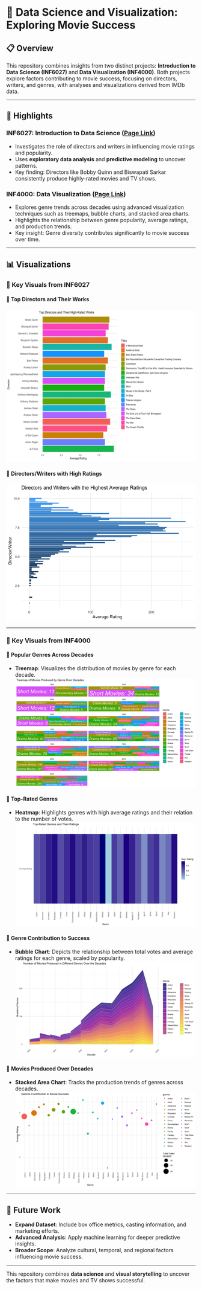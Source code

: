 # 🎥 Data Science and Visualization: Exploring Movie Success

## 📋 Overview  
This repository combines insights from two distinct projects: **Introduction to Data Science (INF6027)** and **Data Visualization (INF4000)**. Both projects explore factors contributing to movie success, focusing on directors, writers, and genres, with analyses and visualizations derived from IMDb data.

---

## 🌟 Highlights  

### INF6027: Introduction to Data Science ([Page Link](https://adnanhasan20.github.io/IMDb-Data-Exploration/IDS))
- Investigates the role of directors and writers in influencing movie ratings and popularity.  
- Uses **exploratory data analysis** and **predictive modeling** to uncover patterns.  
- Key finding: Directors like Bobby Quinn and Biswapati Sarkar consistently produce highly-rated movies and TV shows.  

### INF4000: Data Visualization  ([Page Link](https://adnanhasan20.github.io/IMDb-Data-Exploration/visualisation))
- Explores genre trends across decades using advanced visualization techniques such as treemaps, bubble charts, and stacked area charts.  
- Highlights the relationship between genre popularity, average ratings, and production trends.  
- Key insight: Genre diversity contributes significantly to movie success over time.  

---

## 📊 Visualizations  

### 🎯 Key Visuals from INF6027  

#### 📌 Top Directors and Their Works  
![Top Directors and Their Works](outputs/IDS_Q1.png "Figure: Top Directors and Their Highest-Rated Works")  

#### 📌 Directors/Writers with High Ratings  
![Directors/Writers with High Ratings](outputs/IDS_Q2.png "Figure: Directors/Writers with Average Ratings")  

---

### 🎨 Key Visuals from INF4000  

#### 📌 Popular Genres Across Decades  
- **Treemap**: Visualizes the distribution of movies by genre for each decade.  
![Treemap of Movies by Genre](outputs/DataViz_Q1.jpeg "Figure: Treemap of Popular Genres Over Decades")  

#### 📌 Top-Rated Genres  
- **Heatmap**: Highlights genres with high average ratings and their relation to the number of votes.  
![Top-Rated Genres and Votes](outputs/DataViz_Q2.jpeg "Figure: Top-Rated Genres by Ratings and Votes")  

#### 📌 Genre Contribution to Success  
- **Bubble Chart**: Depicts the relationship between total votes and average ratings for each genre, scaled by popularity.  
![Genres' Contribution to Success](outputs/DataViz_Q3.jpeg "Figure: Bubble Chart of Genre Success Metrics")  

#### 📌 Movies Produced Over Decades  
- **Stacked Area Chart**: Tracks the production trends of genres across decades.  
![Movies Produced Over Decades](outputs/DataViz_Q4.jpeg "Figure: Genre Production Trends by Decade")  

---

 



## 🚀 Future Work  

- **Expand Dataset**: Include box office metrics, casting information, and marketing efforts.  
- **Advanced Analysis**: Apply machine learning for deeper predictive insights.  
- **Broader Scope**: Analyze cultural, temporal, and regional factors influencing movie success.  

---

This repository combines **data science** and **visual storytelling** to uncover the factors that make movies and TV shows successful.  
